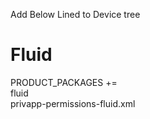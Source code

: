 Add Below Lined to Device tree
# Fluid


PRODUCT_PACKAGES += \
    fluid \
    privapp-permissions-fluid.xml
